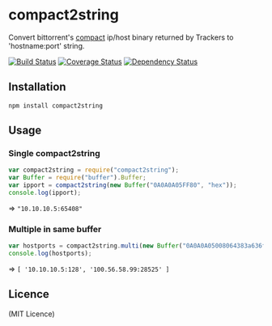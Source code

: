 # compact2string

Convert bittorrent's [compact](http://wiki.theory.org/BitTorrent_Tracker_Protocol#Peer_Dictionary_Format) ip/host binary returned by Trackers to 'hostname:port' string.

[![Build Status](https://travis-ci.org/bencevans/node-compact2string.png?branch=master)](https://travis-ci.org/bencevans/node-compact2string)
[![Coverage Status](https://coveralls.io/repos/bencevans/node-compact2string/badge.png?branch=master)](https://coveralls.io/r/bencevans/node-compact2string?branch=master)
[![Dependency Status](https://david-dm.org/bencevans/node-compact2string.png)](https://david-dm.org/bencevans/node-compact2string)

## Installation

```npm install compact2string```

## Usage

### Single compact2string	

```javascript
var compact2string = require("compact2string");
var Buffer = require("buffer").Buffer;
var ipport = compact2string(new Buffer("0A0A0A05FF80", "hex"));
console.log(ipport);
```

=> ```"10.10.10.5:65408" ```

### Multiple in same buffer
	
```javascript
var hostports = compact2string.multi(new Buffer("0A0A0A05008064383a636f6d", "hex"));
console.log(hostports);
```

=> ```[ '10.10.10.5:128', '100.56.58.99:28525' ]```

## Licence

(MIT Licence)
